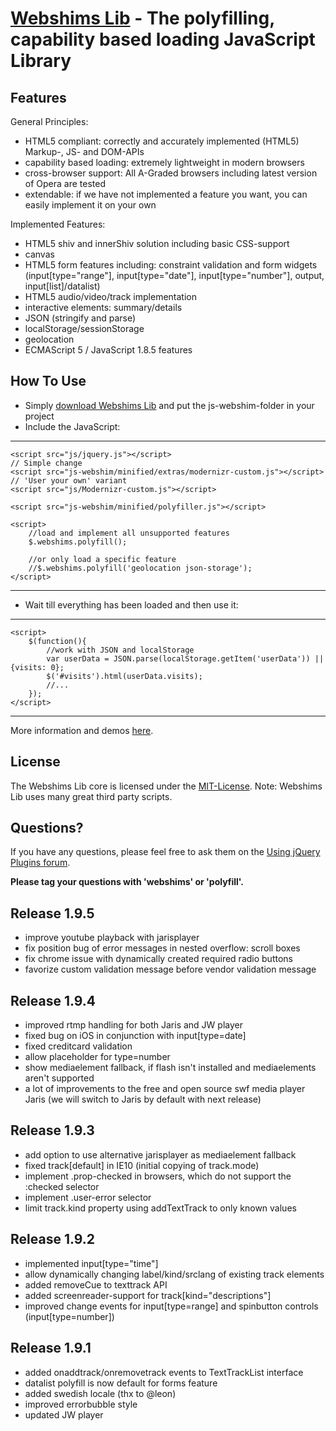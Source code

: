 [Webshims Lib](http://aFarkas.github.com/webshim/demos/index.html) - The polyfilling, capability based loading JavaScript Library
================================

Features
------------------

General Principles:

* HTML5 compliant: correctly and accurately implemented (HTML5) Markup-, JS- and DOM-APIs  
* capability based loading: extremely lightweight in modern browsers
* cross-browser support: All A-Graded browsers including latest version of Opera are tested
* extendable: if we have not implemented a feature you want, you can easily implement it on your own

Implemented Features:

* HTML5 shiv and innerShiv solution including basic CSS-support
* canvas
* HTML5 form features including: constraint validation and form widgets (input[type="range"], input[type="date"], input[type="number"], output, input[list]/datalist)
* HTML5 audio/video/track implementation
* interactive elements: summary/details
* JSON (stringify and parse)
* localStorage/sessionStorage
* geolocation
* ECMAScript 5 / JavaScript 1.8.5 features 


How To Use
------------------

* Simply [download Webshims Lib](https://github.com/aFarkas/webshim/downloads) and put the js-webshim-folder in your project
* Include the JavaScript:

---------------
	<script src="js/jquery.js"></script>
	// Simple change
	<script src="js-webshim/minified/extras/modernizr-custom.js"></script> 
	// 'User your own' variant
	<script src="js/Modernizr-custom.js"></script> 

	<script src="js-webshim/minified/polyfiller.js"></script> 

	<script> 
		//load and implement all unsupported features 
		$.webshims.polyfill();
		
		//or only load a specific feature
		//$.webshims.polyfill('geolocation json-storage');
	</script>
---------------

* Wait till everything has been loaded and then use it:

--------------
	<script> 
		$(function(){
			//work with JSON and localStorage 
			var userData = JSON.parse(localStorage.getItem('userData')) || {visits: 0};
			$('#visits').html(userData.visits);
			//...
		});
	</script>
--------------

More information and demos [here](http://aFarkas.github.com/webshim/demos/index.html).


License
---------------------------------------

The Webshims Lib core is licensed under the [MIT-License](http://aFarkas.github.com/webshim/MIT-LICENSE.txt). Note: Webshims Lib uses many great third party scripts.



Questions?
----------

If you have any questions, please feel free to ask them on the [Using jQuery Plugins
forum](http://forum.jquery.com/using-jquery-plugins).

**Please tag your questions with 'webshims' or 'polyfill'.**

Release 1.9.5
----------

- improve youtube playback with jarisplayer
- fix position bug of error messages in nested overflow: scroll boxes
- fix chrome issue with dynamically created required radio buttons
- favorize custom validation message before vendor validation message

Release 1.9.4
----------

- improved rtmp handling for both Jaris and JW player
- fixed bug on iOS in conjunction with input[type=date]
- fixed creditcard validation
- allow placeholder for type=number
- show mediaelement fallback, if flash isn't installed and mediaelements aren't supported
- a lot of improvements to the free and open source swf media player Jaris (we will switch to Jaris by default with next release)


Release 1.9.3
----------

- add option to use alternative jarisplayer as mediaelement fallback
- fixed track[default] in IE10 (initial copying of track.mode)
- implement .prop-checked in browsers, which do not support the :checked selector
- implement .user-error selector
- limit track.kind property using addTextTrack to only known values

Release 1.9.2
----------

- implemented input[type="time"]
- allow dynamically changing label/kind/srclang of existing track elements
- added removeCue to texttrack API
- added screenreader-support for track[kind="descriptions"]
- improved change events for input[type=range] and spinbutton controls (input[type=number])

Release 1.9.1
----------

- added onaddtrack/onremovetrack events to TextTrackList interface
- datalist polyfill is now default for forms feature
- added swedish locale (thx to @leon)
- improved errorbubble style
- updated JW player
